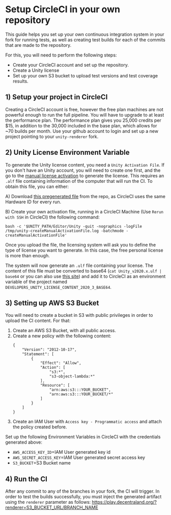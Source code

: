 
# Setup CircleCI in your own repository

This guide helps you set up your own continuous integration system in your fork for running tests, as well as creating test builds for each of the commits that are made to the repository. 

For this, you will need to perform the following steps:
- Create your CircleCI account and set up the repository.
- Create a Unity license
- Set up your own S3 bucket to upload test versions and test coverage results. 


## 1) Setup your project in CircleCI

Creating a CircleCI account is free, however the free plan machines are not powerful enough to run the full pipeline. 
You will have to upgrade to at least the performance plan. The performance plan gives you 25,000 credits per $15, in addition to the 30,000 included in the base plan, which allows for ~70 builds per month. 
Use your github account to login and set up a new project pointing to your `unity-renderer` fork.

## 2) Unity License Environment Variable

To generate the Unity license content, you need a `Unity Activation File`. If you don't have an Unity account, you will need to create one first, and the go to the [manual license activation](https://license.unity3d.com/manual) to generate the license. 
This requires an `.alf` file containing information of the computer that will run the CI. To obtain this file, you can either:

A) Download [this pregenerated file](resources/circleci-unity-activation-file-v2020.3.0f1.alf) from the repo, as CircleCI uses the same Hardware ID for every run. 

B) Create your own activation file, running in a CircleCI Machine (Use `Rerun with SSH` in CircleCI) the following command:
```
bash -c '$UNITY_PATH/Editor/Unity -quit -nographics -logFile /tmp/unity-createManualActivationFile.log -batchmode -createManualActivationFile'
```
Once you upload the file, the licensing system will ask you to define the type of license you want to generate. In this case, the free personal license is more than enough.

The system will now generate an `.ulf` file containing your license. The content of this file must be converted to base64 (`cat Unity_v2020.x.ulf | base64` or you can also use [this site](https://www.base64encode.org/)) and add it to CircleCI as an environment variable of the project named `DEVELOPERS_UNITY_LICENSE_CONTENT_2020_3_BASE64`.

## 3) Setting up AWS S3 Bucket
You will need to create a bucket in S3 with public privileges in order to upload the CI content. For that:
1) Create an AWS S3 Bucket, with all public access.
2) Create a new policy with the following content:
	```
	{
	    "Version": "2012-10-17",
	    "Statement": [
	        {
	            "Effect": "Allow",
	            "Action": [
	                "s3:*",
	                "s3-object-lambda:*"
	            ],
	            "Resource": [
	                "arn:aws:s3:::YOUR_BUCKET",
	                "arn:aws:s3:::YOUR_BUCKET/*"
	            ]
	        }
	    ]
	}
	```
3) Create an IAM User with `Access key - Programmatic access` and attach the policy created before.

Set up the following Environment Variables in CircleCI with the credentials generated above:

- `AWS_ACCESS_KEY_ID`=IAM User generated key id
- `AWS_SECRET_ACCESS_KEY`=IAM User generated secret access key
- `S3_BUCKET`=S3 Bucket name

## 4) Run the CI 
After any commit to any of the branches in your fork, the CI will trigger. In order to test the builds successfully, you must inject the generated artifact using the `renderer` parameter as follows:
https://play.decentraland.org/?renderer=S3_BUCKET_URL/BRANCH_NAME
